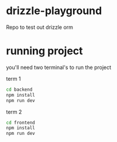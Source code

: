 # drizzle-playground

Repo to test out drizzle orm

# running project

you'll need two terminal's to run the project

term 1

```bash
cd backend
npm install
npm run dev
```

term 2

```bash
cd frontend
npm install
npm run dev
```
